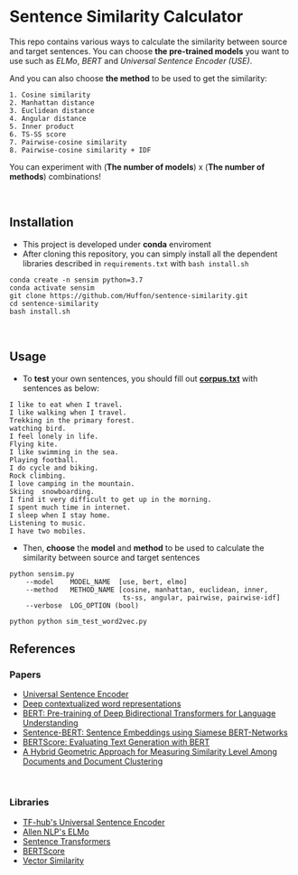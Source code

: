 # Sentence Similarity Calculator
This repo contains various ways to calculate the similarity between source and target sentences. You can choose **the pre-trained models** you want to use such as _ELMo_, _BERT_ and _Universal Sentence Encoder (USE)_.

And you can also choose **the method** to be used to get the similarity:

    1. Cosine similarity
    2. Manhattan distance
    3. Euclidean distance
    4. Angular distance
    5. Inner product
    6. TS-SS score
    7. Pairwise-cosine similarity
    8. Pairwise-cosine similarity + IDF
    
You can experiment with (**The number of models**) x (**The number of methods**) combinations!
    
<br/>

## Installation

- This project is developed under **conda** enviroment
- After cloning this repository, you can simply install all the dependent libraries described in `requirements.txt` with `bash install.sh`

```
conda create -n sensim python=3.7
conda activate sensim
git clone https://github.com/Huffon/sentence-similarity.git
cd sentence-similarity
bash install.sh
```

<br/>

## Usage
- To **test** your own sentences, you should fill out [**corpus.txt**](corpus.txt) with sentences as below:

```
I like to eat when I travel.
I like walking when I travel.
Trekking in the primary forest.
watching bird. 
I feel lonely in life.
Flying kite.
I like swimming in the sea.
Playing football.
I do cycle and biking. 
Rock climbing.
I love camping in the mountain.
Skiing  snowboarding.
I find it very difficult to get up in the morning.
I spent much time in internet.
I sleep when I stay home.
Listening to music. 
I have two mobiles.
```

- Then, **choose** the **model** and **method** to be used to calculate the similarity between source and target sentences

```
python sensim.py
    --model    MODEL_NAME  [use, bert, elmo]
    --method   METHOD_NAME [cosine, manhattan, euclidean, inner,
                            ts-ss, angular, pairwise, pairwise-idf]
    --verbose  LOG_OPTION (bool)
    
python python sim_test_word2vec.py     
```

## References
### Papers
- [Universal Sentence Encoder](https://arxiv.org/abs/1803.11175)
- [Deep contextualized word representations](https://arxiv.org/abs/1802.05365)
- [BERT: Pre-training of Deep Bidirectional Transformers for Language Understanding](https://arxiv.org/abs/1810.04805)
- [Sentence-BERT: Sentence Embeddings using Siamese BERT-Networks](https://arxiv.org/abs/1908.10084)
- [BERTScore: Evaluating Text Generation with BERT](https://arxiv.org/abs/1904.09675)
- [A Hybrid Geometric Approach for Measuring Similarity Level Among Documents and Document Clustering](https://ieeexplore.ieee.org/document/7474366/metrics#metrics)

<br/>

### Libraries
- [TF-hub's Universal Sentence Encoder](https://tfhub.dev/google/universal-sentence-encoder/2)
- [Allen NLP's ELMo](https://github.com/allenai/allennlp)
- [Sentence Transformers](https://github.com/UKPLab/sentence-transformers)
- [BERTScore](https://github.com/Tiiiger/bert_score)
- [Vector Similarity](https://github.com/taki0112/Vector_Similarity)

